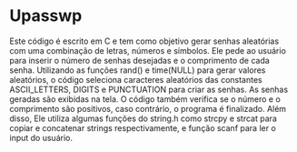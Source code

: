 # Upasswp

Este código é escrito em C e tem como objetivo gerar senhas aleatórias com uma combinação de letras, números e símbolos. Ele pede ao usuário para inserir o número de senhas desejadas e o comprimento de cada senha. Utilizando as funções rand() e time(NULL) para gerar valores aleatórios, o código seleciona caracteres aleatórios das constantes ASCII_LETTERS, DIGITS e PUNCTUATION para criar as senhas. As senhas geradas são exibidas na tela. O código também verifica se o número e o comprimento são positivos, caso contrário, o programa é finalizado. Além disso, Ele utiliza algumas funções do string.h como strcpy e strcat para copiar e concatenar strings respectivamente, e função scanf para ler o input do usuário.
